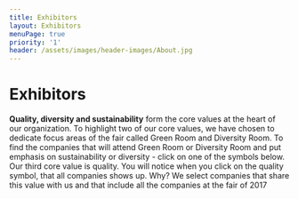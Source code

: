 ```yaml
---
title: Exhibitors
layout: Exhibitors
menuPage: true
priority: '1'
header: /assets/images/header-images/About.jpg
---
```

# Exhibitors
**Quality, diversity and sustainability** form the core values at the heart of our organization. To highlight two of our core values, we have chosen to dedicate focus areas of the fair called Green Room and Diversity Room. To find the companies that will attend Green Room or Diversity Room and put emphasis on sustainability or diversity - click on one of the symbols below. Our third core value is quality. You will notice when you click on the quality symbol, that all companies shows up. Why? We select companies that share this value with us and that include all the companies at the fair of 2017
